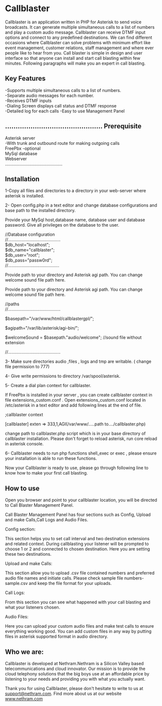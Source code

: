 Callblaster
===========
Callblaster is an application written in PHP for Asterisk to send voice broadcasts. It can generate multiple simultaneous calls to a list of numbers and play a custom audio message. Callblaster can receive DTMF input options and connect to any predefined destinations.
We can find different occasions where Callblaster can solve problems with minimum effort like event management, customer relations, staff management and where ever people like to hear from you.
Call blaster is simple in design and user interface so that anyone can install and start call blasting  within few minutes. Following paragraphs will make you an expert in call blasting.

Key Features
------------
-Supports multiple simultaneous calls to a list of numbers.  
-Separate audio messages for each number.  
-Receives DTMF inputs  
-Dialing Screen displays call status and DTMF response  
-Detailed log for each calls
-Easy to use Management Panel

..............................................
Prerequisite
------------
Asterisk server  
-With trunk and outbound route for making outgoing calls  
FreePbx -optional  
MySql database  
Webserver  
...............................................



Installation
------------
1-Copy all files and directories to a directory  in your web-server where asterisk is installed.

2- Open config.php in a text editor and change database configurations and base path to the installed directory.

Provide your MySql host,database name, database user and database password. Give all privileges on the database to the user.



//Database configuration   
//...........................................  
$db_host="localhost";     
$db_name="callblaster";   
$db_user="root";          
$db_pass="passw0rd";     
//..........................................



Provide path to your directory and Asterisk agi path.
You can change welcome sound file path here.


Provide path to your directory and Asterisk agi path.
You can change welcome sound file path here.

//paths    
//...........................................

$basepath="/var/www/html/callblastergpl/";

$agipath="/var/lib/asterisk/agi-bin/";

$welcomeSound = $basepath."audio/welcome";
//sound file without extension


//...........................................


3- Make sure directories  audio ,files , logs and tmp are writable. (
change file permission to 777)

4- Give write permissions to directory  /var/spool/asterisk.

5- Create a dial plan context for callblaster.
 
If FreePbx is installed in your server , you can create callblaster context in  file extensions_custom.conf .
Open extensions_custom.conf located in /etc/asterisk in a text editor and add following lines at the end of file.


;callblaster context

[callblaster]
exten => 333,1,AGI(/var/www/.....path to..../callblaster.php)

change path to callblaster.php script which is in your base directory of callblaster installation.
Please don't forget to reload asterisk, run core reload in asterisk console.

6- Callblaster needs to run php functions  shell_exec or exec , please ensure your installation is able to run these functions.

Now your Callblaster is ready to use, please go through following line to know how to make your first call blasting.


How to use
----------
Open you browser and point to your callblaster location, you will be directed to Call Blaster Management Panel.

Call Blaster Management Panel has four sections such as Config, Upload and make Calls,Call Logs and Audio Files.

Config section:

This section helps you to set call interval and two destination extensions and related context.
During callblasting your listener will be prompted to choose 1 or 2 and connected to chosen destination. Here you are setting these two destinations.

Upload and make Calls:

This section allow you to upload .csv file contained numbers and preferred audio file names and initiate calls.
Please check sample file numbers-sample.csv and keep the file format for your uploads.


Call Logs:

From this section you can see what happened with your call blasting and what your listeners chosen.

Audio Files:

Here you can upload your custom audio files and make test calls to ensure everything working good.
You can add custom files in any way by putting files in asterisk supported format in audio directory.



Who we are:
-----------
Callblaster is developed at Nethram.Nethram is a Silicon Valley based telecommunications and cloud innovator. Our mission is to provide the cloud telephony solutions that the big boys use at an affordable price by listening to your needs and providing you with what you actually want.

Thank you for using Callblaster, please don't hesitate to write to us at
support@nethram.com. Find more about us at our website www.nethram.com



